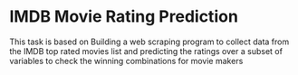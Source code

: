 # IMDB Movie Rating Prediction
This task is based on Building a web scraping program to collect data from the IMDB top rated movies list and predicting the  ratings over a subset of variables to check the winning combinations for movie makers
